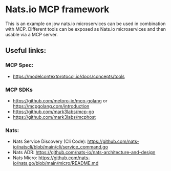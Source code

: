 # Nats.io MCP framework

This is an example on jow nats.io microservices can be used in combination
with MCP. Different tools can be exposed as Nats.io microservices and then
usable via a MCP server.

## Useful links:

### MCP Spec:
- https://modelcontextprotocol.io/docs/concepts/tools

### MCP SDKs
- https://github.com/metoro-io/mcp-golang or https://mcpgolang.com/introduction
- https://github.com/mark3labs/mcp-go
- https://github.com/mark3labs/mcphost

### Nats:
- Nats Service Discovery (Cli Code): https://github.com/nats-io/natscli/blob/main/cli/service_command.go
- Nats ADR: https://github.com/nats-io/nats-architecture-and-design
- Nats Micro: https://github.com/nats-io/nats.go/blob/main/micro/README.md